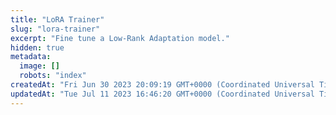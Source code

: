 ```yaml
---
title: "LoRA Trainer"
slug: "lora-trainer"
excerpt: "Fine tune a Low-Rank Adaptation model."
hidden: true
metadata: 
  image: []
  robots: "index"
createdAt: "Fri Jun 30 2023 20:09:19 GMT+0000 (Coordinated Universal Time)"
updatedAt: "Tue Jul 11 2023 16:46:20 GMT+0000 (Coordinated Universal Time)"
---
```

